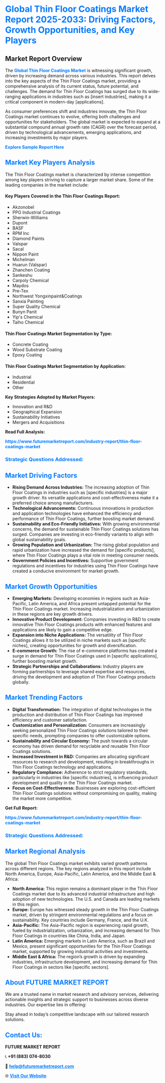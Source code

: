<h1 style="color: #007BFF;">Global Thin Floor Coatings Market Report 2025-2033: Driving Factors, Growth Opportunities, and Key Players</h1>

<section id="overview">
<h2>Market Report Overview</h2>
<p>The <a href="https://www.futuremarketreport.com/industry-report/thin-floor-coatings-market" style="color: #007BFF; text-decoration: none;"><strong>Global Thin Floor Coatings Market</strong></a> is witnessing significant growth, driven by increasing demand across various industries. This report delves into the key aspects of the Thin Floor Coatings market, providing a comprehensive analysis of its current status, future potential, and challenges. The demand for Thin Floor Coatings has surged due to its wide-ranging applications in industries such as [insert industries], making it a critical component in modern-day [applications].</p>
<p>As consumer preferences shift and industries innovate, the Thin Floor Coatings market continues to evolve, offering both challenges and opportunities for stakeholders. The global market is expected to expand at a substantial compound annual growth rate (CAGR) over the forecast period, driven by technological advancements, emerging applications, and increasing investments by major players.</p>
</section>

<section id="overview">
<p><a href="https://www.futuremarketreport.com/request-sample/reportId=110076" style="color: #007BFF; text-decoration: none;"><strong>Explore Sample Report Here</strong></a></p>
</section>

<section id="key-players">
<h2 style="color: #007BFF;">Market Key Players Analysis</h2>
<p>The Thin Floor Coatings market is characterized by intense competition among key players striving to capture a larger market share. Some of the leading companies in the market include:</p>
<h4>Key Players Covered in the Thin Floor Coatings Report:</h4>
<ul><li>Akzonobel</li><li>PPG Industrial Coatings</li><li>Sherwin-Williams</li><li>Dupont</li><li>BASF</li><li>RPM Inc</li><li>Diamond Paints</li><li>Valspar</li><li>Sacal</li><li>Nippon Paint</li><li>Michelman</li><li>Huarun (Valspar)</li><li>Zhanchen Coating</li><li>Sankeshu</li><li>Carpoly Chemical</li><li>Maydos</li><li>Pre-Tex</li><li>Northwest Yongxinpaint&amp;Coatings</li><li>Sanxia Painting</li><li>Super Quality Chemical</li><li>Bunyn Panit</li><li>Yip&#039;s Chemical</li><li>Taiho Chemical</li></ul>
<h4>Thin Floor Coatings Market Segmentation by Type:</h4>
<ul><li>Concrete Coating</li><li>Wood Substrate Coating</li><li>Epoxy Coating</li></ul>

<h4>Thin Floor Coatings Market Segmentation by Application:</h4>
<ul><li>Industrial</li><li>Residential</li><li>Other</li></ul>
<p><strong>Key Strategies Adopted by Market Players:</strong></p>
<ul>
<li>Innovation and R&D</li>
<li>Geographical Expansion</li>
<li>Sustainability Initiatives</li>
<li>Mergers and Acquisitions</li>
</ul>
</section>

<section>
<p><strong>Read Full Analysis: </strong></p><a href="https://www.futuremarketreport.com/industry-report/thin-floor-coatings-market" style="color: #007BFF; text-decoration: none;"><strong>https://www.futuremarketreport.com/industry-report/thin-floor-coatings-market</strong></a>
<h3 style="color: #007BFF;">Strategic Questions Addressed:</h3>
</section>

<section id="driving-factors">
<h2 style="color: #007BFF;">Market Driving Factors</h2>
<ul>
<li><strong>Rising Demand Across Industries:</strong> The increasing adoption of Thin Floor Coatings in industries such as [specific industries] is a major growth driver. Its versatile applications and cost-effectiveness make it a preferred choice among manufacturers.</li>
<li><strong>Technological Advancements:</strong> Continuous innovations in production and application technologies have enhanced the efficiency and performance of Thin Floor Coatings, further boosting market demand.</li>
<li><strong>Sustainability and Eco-Friendly Initiatives:</strong> With growing environmental concerns, the demand for sustainable Thin Floor Coatings solutions has surged. Companies are investing in eco-friendly variants to align with global sustainability goals.</li>
<li><strong>Growing Population and Urbanization:</strong> The rising global population and rapid urbanization have increased the demand for [specific products], where Thin Floor Coatings plays a vital role in meeting consumer needs.</li>
<li><strong>Government Policies and Incentives:</strong> Supportive government regulations and incentives for industries using Thin Floor Coatings have created a conducive environment for market growth.</li>
</ul>
</section>

<section id="growth-opportunities">
<h2 style="color: #007BFF;">Market Growth Opportunities</h2>
<ul>
<li><strong>Emerging Markets:</strong> Developing economies in regions such as Asia-Pacific, Latin America, and Africa present untapped potential for the Thin Floor Coatings market. Increasing industrialization and urbanization in these regions are key growth drivers.</li>
<li><strong>Innovative Product Development:</strong> Companies investing in R&D to create innovative Thin Floor Coatings products with enhanced features and applications are likely to gain a competitive edge.</li>
<li><strong>Expansion into Niche Applications:</strong> The versatility of Thin Floor Coatings allows it to be utilized in niche markets such as [specific niches], creating opportunities for growth and diversification.</li>
<li><strong>E-commerce Growth:</strong> The rise of e-commerce platforms has created a surge in demand for Thin Floor Coatings used in [specific applications], further boosting market growth.</li>
<li><strong>Strategic Partnerships and Collaborations:</strong> Industry players are forming partnerships to leverage shared expertise and resources, driving the development and adoption of Thin Floor Coatings products globally.</li>
</ul>
</section>

<section id="trending-factors">
<h2 style="color: #007BFF;">Market Trending Factors</h2>
<ul>
<li><strong>Digital Transformation:</strong> The integration of digital technologies in the production and distribution of Thin Floor Coatings has improved efficiency and customer satisfaction.</li>
<li><strong>Customization and Personalization:</strong> Consumers are increasingly seeking personalized Thin Floor Coatings solutions tailored to their specific needs, prompting companies to offer customizable options.</li>
<li><strong>Sustainability and Circular Economy:</strong> The push towards a circular economy has driven demand for recyclable and reusable Thin Floor Coatings solutions.</li>
<li><strong>Increased Investment in R&D:</strong> Companies are allocating significant resources to research and development, resulting in breakthroughs in Thin Floor Coatings technology and applications.</li>
<li><strong>Regulatory Compliance:</strong> Adherence to strict regulatory standards, particularly in industries like [specific industries], is influencing product development and quality in the Thin Floor Coatings market.</li>
<li><strong>Focus on Cost-Effectiveness:</strong> Businesses are exploring cost-efficient Thin Floor Coatings solutions without compromising on quality, making the market more competitive.</li>
</ul>
</section>

<section>
<p><strong>Get Full Report: </strong></p><a href="https://www.futuremarketreport.com/industry-report/thin-floor-coatings-market" style="color: #007BFF; text-decoration: none;"><strong>https://www.futuremarketreport.com/industry-report/thin-floor-coatings-market</strong></a>
<h3 style="color: #007BFF;">Strategic Questions Addressed:</h3>
</section>


<section id="regional-analysis">
<h2 style="color: #007BFF;">Market Regional Analysis</h2>
<p>The global Thin Floor Coatings market exhibits varied growth patterns across different regions. The key regions analyzed in this report include North America, Europe, Asia-Pacific, Latin America, and the Middle East & Africa:</p>
<ul>
<li><strong>North America:</strong> This region remains a dominant player in the Thin Floor Coatings market due to its advanced industrial infrastructure and high adoption of new technologies. The U.S. and Canada are leading markets in this region.</li>
<li><strong>Europe:</strong> Europe has witnessed steady growth in the Thin Floor Coatings market, driven by stringent environmental regulations and a focus on sustainability. Key countries include Germany, France, and the U.K.</li>
<li><strong>Asia-Pacific:</strong> The Asia-Pacific region is experiencing rapid growth, fueled by industrialization, urbanization, and increasing demand for Thin Floor Coatings in countries like China, India, and Japan.</li>
<li><strong>Latin America:</strong> Emerging markets in Latin America, such as Brazil and Mexico, present significant opportunities for the Thin Floor Coatings market, supported by growing industrial activities and investments.</li>
<li><strong>Middle East & Africa:</strong> The region’s growth is driven by expanding industries, infrastructure development, and increasing demand for Thin Floor Coatings in sectors like [specific sectors].</li>
</ul>
</section>

<footer>
<h2 style="color: #007BFF;">About FUTURE MARKET REPORT</h2>
<p>We are a trusted name in market research and advisory services, delivering actionable insights and strategic support to businesses across diverse industries. Our expertise lies in offering:</p>

<p>Stay ahead in today’s competitive landscape with our tailored research solutions.</p>

<h2 style="color: #007BFF;">Contact Us:</h2>
<p><strong>FUTURE MARKET REPORT</strong></p>
<p>📞 <strong>+91 (883) 074-8030</strong></p>
<p>📧 <strong><a href="mailto:help@futuremarketreport.com" style="color: #007BFF;">help@futuremarketreport.com</a></strong></p>
<p>🌐 <strong><a href="https://www.futuremarketreport.com/" style="color: #007BFF;">Visit Our Website</a></strong></p>
</footer>